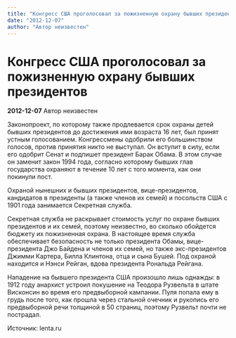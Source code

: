 ```yaml
---
title: "Конгресс США проголосовал за пожизненную охрану бывших президентов"
date: "2012-12-07"
author: "Автор неизвестен"
---
```


# Конгресс США проголосовал за пожизненную охрану бывших президентов

**2012-12-07** Автор неизвестен

Законопроект, по которому также продлевается срок охраны детей бывших президентов до достижения ими возраста 16 лет, был принят устным голосованием. Конгрессмены одобрили его большинством голосов, против принятия никто не выступал. Он вступит в силу, если его одобрит Сенат и подпишет президент Барак Обама. В этом случае он заменит закон 1994 года, согласно которому бывших глав государства охраняют в течение 10 лет с того момента, как они покинули пост.

Охраной нынешних и бывших президентов, вице-президентов, кандидатов в президенты (а также членов их семей) и посольств США с 1901 года занимается Секретная служба.

Секретная служба не раскрывает стоимость услуг по охране бывших президентов и их семей, поэтому неизвестно, во сколько обойдется бюджету их пожизненная охрана. В настоящее время служба обеспечивает безопасность не только президента Обамы, вице-президента Джо Байдена и членов их семей, но также экс-президентов Джимми Картера, Билла Клинтона, отца и сына Бушей. Под охраной находится и Нэнси Рейган, вдова президента Рональда Рейгана.

Нападение на бывшего президента США произошло лишь однажды: в 1912 году анархист устроил покушение на Теодора Рузвельта в штате Висконсин во время его предвыборной кампании. Пуля попала ему в грудь после того, как прошла через стальной очечник и рукопись его предвыборной речи толщиной в 50 страниц, поэтому Рузвельт почти не пострадал.

Источник: lenta.ru